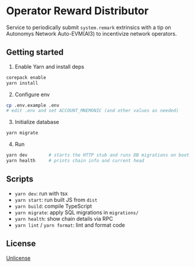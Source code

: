 # Operator Reward Distributor

Service to periodically submit `system.remark` extrinsics with a tip on Autonomys Network Auto-EVM(AI3) to incentivize network operators.

## Getting started

1. Enable Yarn and install deps

```bash
corepack enable
yarn install
```

2. Configure env

```bash
cp .env.example .env
# edit .env and set ACCOUNT_MNEMONIC (and other values as needed)
```

3. Initialize database

```bash
yarn migrate
```

4. Run

```bash
yarn dev        # starts the HTTP stub and runs DB migrations on boot
yarn health     # prints chain info and current head
```

## Scripts

- `yarn dev`: run with tsx
- `yarn start`: run built JS from `dist`
- `yarn build`: compile TypeScript
- `yarn migrate`: apply SQL migrations in `migrations/`
- `yarn health`: show chain details via RPC
- `yarn lint` / `yarn format`: lint and format code

## License

[Unlicense](LICENSE)
